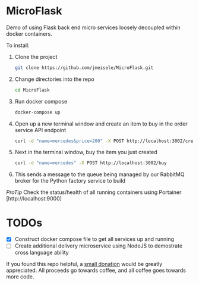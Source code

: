 # MicroFlask
Demo of using Flask back end micro services loosely decoupled within docker containers.

To install:

1. Clone the project
    ```bash
    git clone https://github.com/jmeisele/MicroFlask.git
    ```
2. Change directories into the repo
    ```bash
    cd MicroFlask
    ```
3. Run docker compose
    ```bash
    docker-compose up
    ```
4. Open up a new terminal window and create an item to buy in the order service API endpoint
    ```bash
    curl -d "name=mercedes&price=200" -X POST http://localhost:3002/create
    ```
5. Next in the terminal window, buy the item you just created
    ```bash
    curl -d "name=mercedes" -X POST http://localhost:3002/buy
    ```
6. This sends a message to the queue being managed by our RabbitMQ broker for the Python factory service to build

_ProTip_ Check the status/health of all running containers using Portainer
    [http://localhost:9000]
    
# TODOs
- [X] Construct docker compose file to get all services up and running
- [ ] Create additional delivery microservice using NodeJS to demostrate cross language ability

If you found this repo helpful, a [small donation](https://www.buymeacoffee.com/VlduzAG) would be greatly appreciated. 
All proceeds go towards coffee, and all coffee goes towards more code.
